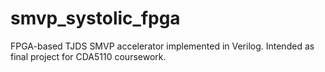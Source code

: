 # smvp_systolic_fpga
FPGA-based TJDS SMVP accelerator implemented in Verilog. Intended as final project for CDA5110 coursework.

